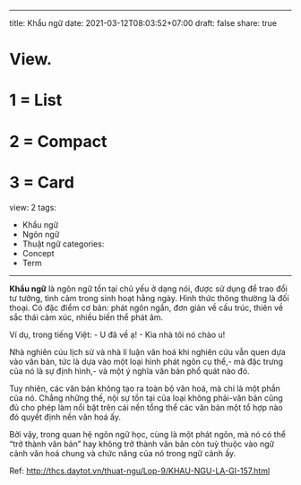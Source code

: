
---
title: Khẩu ngữ
date: 2021-03-12T08:03:52+07:00
draft: false
share: true

# View.
#   1 = List
#   2 = Compact
#   3 = Card
view: 2
tags:
- Khẩu ngữ
- Ngôn ngữ
- Thuật ngữ
categories:
- Concept
- Term
---

**Khẩu ngữ** là ngôn ngữ tồn tại chủ yếu ở dạng nói, được sử dụng để trao đổi tư tưởng, tình cảm trong sinh hoạt hằng ngày. Hình thức thông thường là đối thoại. Có đặc điểm cơ bản: phát ngôn ngắn, đơn giản về cấu trúc, thiên về sắc thái cảm xúc, nhiều biến thể phát âm.

Ví dụ, trong tiếng Việt: - U đã về ạ! - Kìa nhà tôi nó chào u!

Nhà nghiên cúu lịch sử và nhà lí luận văn hoá khi nghiên cứu vẫn quen dựa vào văn bản, tức là dựa vào một loại hình phát ngôn cụ thể,- mà đặc trưng của nó là sự định hình,- và một ý nghĩa văn bản phổ quát nào đó.

Tuy nhiên, các văn bản không tạo ra toàn bộ văn hoá, mà chỉ là một phần của nó. Chẳng những thế, nội sự tồn tại của loại không phải-văn bản cũng đủ cho phép làm nổi bật trên cái nền tổng thể các văn bản một tổ hợp nào đó quyết định nền văn hoá ấy. 

Bởi vậy, trong quan hệ ngôn ngữ học, cùng là một phát ngôn, mà nó có thể “trở thành văn bản” hay không trở thành văn bản còn tuỳ thuộc vào ngữ cảnh văn hoá chung và chức năng của nó trong ngữ cảnh ấy.

Ref: http://thcs.daytot.vn/thuat-ngu/Lop-9/KHAU-NGU-LA-GI-157.html


